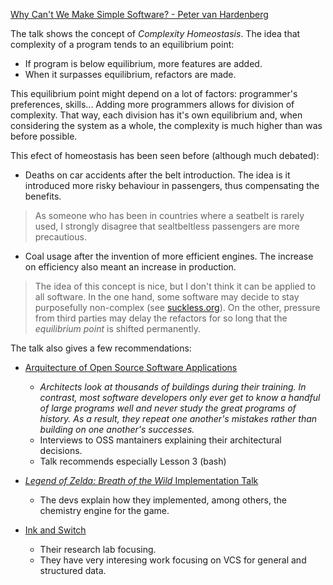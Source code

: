 [Why Can't We Make Simple Software? - Peter van Hardenberg](https://youtu.be/czzAVuVz7u4)

The talk shows the concept of *Complexity Homeostasis*. The idea that complexity of a program tends to an equilibrium point:

 - If program is below equilibrium, more features are added.
 - When it surpasses equilibrium, refactors are made.

This equilibrium point might depend on a lot of factors: programmer's preferences, skills... Adding more programmers allows for division of complexity. That way, each division has it's own equilibrium and, when considering the system as a whole, the complexity is much higher than was before possible.

This efect of homeostasis has been seen before (although much debated):

  - Deaths on car accidents after the belt introduction. The idea is it introduced more risky behaviour in passengers, thus compensating the benefits.

 > As someone who has been in countries where a seatbelt is rarely used, I strongly disagree that sealtbeltless passengers are more precautious.

  - Coal usage after the invention of more efficient engines. The increase on efficiency also meant an increase in production.

 > The idea of this concept is nice, but I don't think it can be applied to all software. In the one hand, some software may decide to stay purposefully non-complex (see [suckless.org](https://suckless.org/)). On the other, pressure from third parties may delay the refactors for so long that the *equilibrium point* is shifted permanently.

The talk also gives a few recommendations:

  - [Arquitecture of Open Source Software Applications](https://aosabook.org/en/)
    - *Architects look at thousands of buildings during their training. In contrast, most software developers only ever get to know a handful of large programs well and never study the great programs of history. As a result, they repeat one another's mistakes rather than building on one another's successes.*
    - Interviews to OSS mantainers explaining their architectural decisions.
    - Talk recommends especially Lesson 3 (bash)

  - [*Legend of Zelda: Breath of the Wild* Implementation Talk](https://www.youtube.com/watch?v=QyMsF31NdNc)
    - The devs explain how they implemented, among others, the chemistry engine for the game.

  - [Ink and Switch](https://www.inkandswitch.com/)
    - Their research lab focusing.
    - They have very interesing work focusing on VCS for general and structured data.
